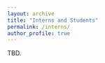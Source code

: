```yaml
---
layout: archive
title: "Interns and Students"
permalink: /interns/
author_profile: true
---
```


TBD.
